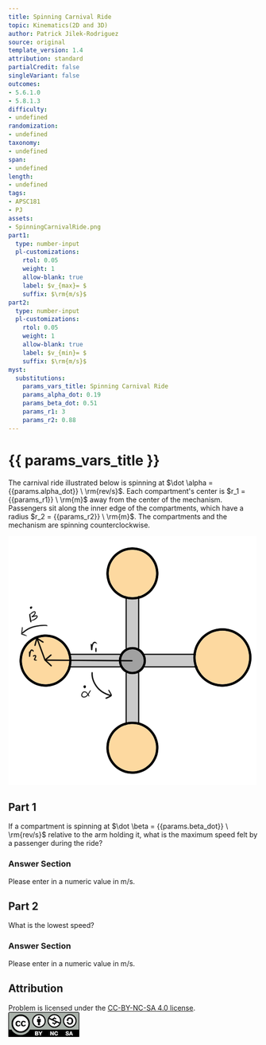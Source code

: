 ```yaml
---
title: Spinning Carnival Ride
topic: Kinematics(2D and 3D)
author: Patrick Jilek-Rodriguez
source: original
template_version: 1.4
attribution: standard
partialCredit: false
singleVariant: false
outcomes:
- 5.6.1.0
- 5.8.1.3
difficulty:
- undefined
randomization:
- undefined
taxonomy:
- undefined
span:
- undefined
length:
- undefined
tags:
- APSC181
- PJ
assets:
- SpinningCarnivalRide.png
part1:
  type: number-input
  pl-customizations:
    rtol: 0.05
    weight: 1
    allow-blank: true
    label: $v_{max}= $
    suffix: $\rm{m/s}$
part2:
  type: number-input
  pl-customizations:
    rtol: 0.05
    weight: 1
    allow-blank: true
    label: $v_{min}= $
    suffix: $\rm{m/s}$
myst:
  substitutions:
    params_vars_title: Spinning Carnival Ride
    params_alpha_dot: 0.19
    params_beta_dot: 0.51
    params_r1: 3
    params_r2: 0.88
---
```

# {{ params_vars_title }}
The carnival ride illustrated below is spinning at $\dot \alpha = {{params.alpha_dot}} \ \rm{rev/s}$.
Each compartment's center is $r_1 = {{params_r1}} \ \rm{m}$ away from the center of the mechanism.
Passengers sit along the inner edge of the compartments, which have a radius $r_2 = {{params_r2}} \ \rm{m}$.
The compartments and the mechanism are spinning counterclockwise.

<img src="SpinningCarnivalRide.png" width=500 alt="A cross shape with circles at each end. Each circle is r1 away from the center, and each circle has radius r2. The whole mechanism spins at alpha dot, and a compartment is spinning at beta dot.">

## Part 1

If a compartment is spinning at $\dot \beta = {{params.beta_dot}} \ \rm{rev/s}$ relative to the arm holding it, what is the maximum speed felt by a passenger during the ride?

### Answer Section

Please enter in a numeric value in m/s.

## Part 2

What is the lowest speed?

### Answer Section

Please enter in a numeric value in m/s.

## Attribution

Problem is licensed under the [CC-BY-NC-SA 4.0 license](https://creativecommons.org/licenses/by-nc-sa/4.0/).<br> ![The Creative Commons 4.0 license requiring attribution-BY, non-commercial-NC, and share-alike-SA license.](https://raw.githubusercontent.com/firasm/bits/master/by-nc-sa.png)